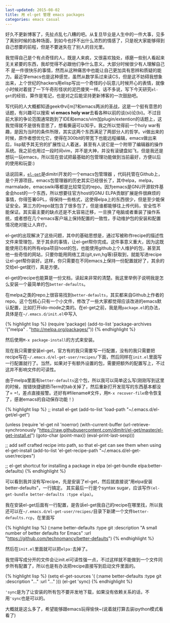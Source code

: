 ```yaml
---
last-updated: 2015-08-02
title: 用 el-get 管理 emacs packages
categories: emacs casual
---
```

好久不更新博客了，先扯点乱七八糟的吧。从复旦毕业是人生中的一件大事，见多了离别时候的各种场面，到如今也抒不出什么浓烈的情感了，只是祝大家能够得到自己想要的前程，但是不要迷失在了别人的目光里。

我觉得自己是个有点奇怪的人，既是人来疯，又很喜欢独处，琢磨一些别人看起来无关紧要的东西，我却觉得不必跟他们争什么意义。大部分时候很少有人理解自己不 是一件很快乐的事情，然而从这种痛苦中也能让自己更加具有思辨和质疑的能力。最近学emacs也是这种感觉，虽然从数学系过来读CS，但是这不妨碍我想象出来，上个世纪的hackers用elisp写出一个奇怪的小玩意儿时候开心的表情，就像小时候对着搓了一下午奇形怪状的泥巴傻笑一样。话不多说，写下今天研究`el-get`的经验，算作是笔记，也是对之后能坚持更新博客的一次鼓励吧。

写代码的人大概都知道geek中vi[m]?和emacs两派的圣战，这是一个挺有意思的话题，有兴趣可以搜索
**vi emacs holy war**去看各种以前的谈(si)论(bi)。不过目前大家的争论范围通常跑到了IDE和emacs/vim加plugin/extention的话题上，这我觉得就不是很有意思了，想看撕逼可以知乎。我之所以觉得前一个holy war有趣，是因为当时的条件所限，其实这两个东西满足了两部分人的哲学。vi做出来的时候，原作者想优化它，使得在300bit的带宽下也能远程编辑，emacs做出来后，lisp赋予其无穷的扩展性让人着迷，甚至有人说它是一个附带了编辑器的操作系统。我之前也用过一段时间vim，并不是大神，并没有滚键盘如飞，但是我还是想玩一玩emacs，所以现在尝试把最基础的包管理功能做到当前最好，方便以后的使用和玩耍:)

话说回来，[`el-get`][el-get]是dimitri开发的一个emacs包管理器 ，代码托管在Github上，是个开源项目。emacs包管理器的历史其实已经很长了，其中elpa，melpa，marmalade，emacswiki等都是比较常见的repo。因为emacs是GNU开源软件基金会host的一个东西，所以想要往官方host的GNU ELPA贡献扩展是件很麻烦的事情，你得签署GPL，得保持一些格式，这使得elpa上的东西很少，但是至少能保证安全。第三方的repo就包含了很多包了，但是谁都能够往上传代码，安全性不能保证。其实最主要的缺点还是不太容易迁移，一旦换了电脑或者重装了操作系统，或者想在几个emacs客户端上保持配置的一致性，手动维护包的安装和配置情况绝对能让人弃疗。

el-get的出现解决了这些问题，其中的基础思想是，通过写被称作recipe的描述性文件来管理包，至于其余的事情，让el-get帮你完成。这件事意义重大，因为这既能使用已有的所有elpa项目host的包，也能使用github上个人维护的包，甚至其他一些奇怪的网站，只要你能用网络工具(git,svn,hg等)获取到，就能写进recipe让el-get帮你装好。这样，你只需要在不同emacs上保持一份配置就好了，其余的交给el-get就行，真是方便。

el-get的recipe也能算是一份文档，读起来非常的清楚。我这里举例子说明我是怎么安装一个最简单的包`better-defaults`。

在melpa之类的repo上很容易找到`better-defaults`，其实都来自Github上作者的repo。这个包核心只有一个小文件，修改了一些大家都觉得应该改进的emacs默认配置，比如打开ido-mode之类的。在el-get之前，我是用`package.el`的办法，具体是在`~/.emacs.d/init.el`中写入

{% highlight lisp %}
(require 'package)
(add-to-list 'package-archives
             '("melpa" . "http://melpa.org/packages/"))
{% endhighlight %}

然后使用`M-x package-install`的方式来安装。

现在我只需要安装el-get，官方有的我只需要写一行配置，没有的我只需要把recipe写在`~/.emacs.d/el-get-user/recipes/`下面，然后同样在`init.el`里面写一行配置就行了。当然，如果对于有额外设置的包，需要把额外的配置写上，不过这并不影响文件的可读性。

由于melpa里面有`better-defaults`这个包，所以我可以简单这么写(刚刚写到这里的时候，按错快捷键把iTerm的tab关掉了，然后重新打开发现写的东西基本都没了= =!，差点直接报警。还好有#filename#文件，用`M-x recover-file`命令恢复了，感谢emacs的自动保存功能！)

{% highlight lisp %}
;; install el-get
(add-to-list 'load-path "~/.emacs.d/el-get/el-get")

(unless (require 'el-get nil 'noerror)
  (with-current-buffer
      (url-retrieve-synchronously
       "https://raw.githubusercontent.com/dimitri/el-get/master/el-get-install.el")
    (goto-char (point-max))
    (eval-print-last-sexp)))
    
;; add self crafted recipe into path, so that el-get can see them when using el-get-install
(add-to-list 'el-get-recipe-path "~/.emacs.d/el-get-user/recipes")

;; el-get shortcut for installing a package in elpa
(el-get-bundle elpa:better-defaults)
{% endhighlight %}

可以看到我并没有写recipe，先是安装了el-get，然后就直接说"用elpa安装better-defaults"，一行搞定。
其实最后一行是个syntax sugar，应该写作`(el-get-bundle better-defaults :type elpa)`。

我在安装el-get后面有一行配置，是告诉el-get我自己的recipe在哪里找，所以我还可以在`~/.emacs.d/el-get-user/recipes/`目录下新建一个文件`better-defaults.rcp`，在里面写

{% highlight lisp %}
(:name better-defaults
       :type git
       :description "A small number of better defaults for Emacs"
       :url "https://github.com/technomancy/better-defaults")
{% endhighlight %}

然后在`init.el`里面就可以把`elpa:`去掉了。

我觉得写成分开的文件会让init.el可读性强一点，不过这样就不能做到一个文件同步所有配置了，所以也是有办法把recipe直接写到启动文件里面的。

{% highlight lisp %}
(setq el-get-sources
      '(
        (:name better-defaults
               :type git
               :description "..."
               :url "..."
               )))
(el-get 'sync)
{% endhighlight %}

`'sync`是为了让安装的所有包不要并发地下载，如果没有依赖关系的话，不用`'sync`也是可以的。

大概就是这么多了，希望能够跟emacs玩得愉快~(说着就打算去装ipython模式看看了)

[el-get]: https://github.com/dimitri/el-get
